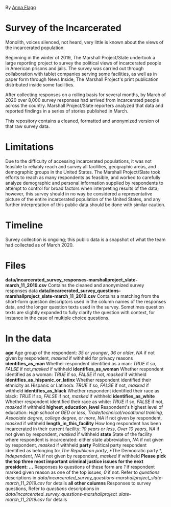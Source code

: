 By [Anna Flagg](https://www.themarshallproject.org/staff/anna-flagg)

# Survey of the Incarcerated
Monolith, voices silenced, not heard, very little is known about the views of the incarcerated population.

Beginning in the winter of 2019, The Marshall Project/Slate undertook a large reporting project to survey the political views of incarcerated people in American prisons and jails. The survey was carried out through collaboration with tablet companies serving some facilities, as well as in paper form through News Inside, The Marshall Project's print publication distributed inside some facilities. 

After collecting responses on a rolling basis for several months, by March of 2020 over 8,000 survey responses had arrived from incarcerated people across the country. Marshall Project/Slate reporters analyzed that data and reported findings in a series of stories published in March. 

This repository contains a cleaned, formatted and anonymized version of that raw survey data. 

# Limitations
Due to the difficulty of accessing incarcerated populations, it was not feasible to reliably reach and survey all facilities, geographic areas, and demographic groups in the United States. The Marshall Project/Slate took efforts to reach as many respondents as feasible, and worked to carefully analyze demographic and personal information supplied by respondents to attempt to control for broad factors when interpreting results of the data; however, this survey should in no way be considered a representative picture of the entire incarcerated population of the United States, and any further interpretation of this public data should be done with similar caution. 

# Timeline
Survey collection is ongoing; this public data is a snapshot of what the team had collected as of March 2020.

# Files
**data/incarcerated_survey_responses-marshallproject_slate-march_11_2019.csv** Contains the cleaned and anonymized survey responses data
**data/incarcerated_survey_questions-marshallproject_slate-march_11_2019.csv** Contains a matching from the short-form question descriptors used in the column names of the responses data, and the longer question texts used in the survey. Sometimes question texts are slightly expanded to fully clarify the question with context, for instance in the case of multiple choice questions.

# In the data
**age** Age group of the respondent: *35 or younger*, *36 or older*, *NA* if not given by respondent, *masked* if withheld for privacy reasons
**identifies_as_man** Whether respondent identified as a man: *TRUE* if so, *FALSE* if not,*masked* if withheld
**identifies_as_woman** Whether respondent identified as a woman: *TRUE* if so, *FALSE* if not, *masked* if withheld
**identifies_as_hispanic_or_latinx** Whether respondent identified their ethnicity as Hispanic or Latino/a: *TRUE* if so, *FALSE* if not, *masked* if withheld
**identifies_as_black** Whether respondent identified their race as black: *TRUE* if so, *FALSE* if not, *masked* if withheld
**identifies_as_white** Whether respondent identified their race as white: *TRUE* if so, *FALSE* if not, *masked* if withheld
**highest_education_level** Respondent's highest level of education: *High school or GED or less*, *Trade/technical/vocational training, Associate degree, college degree, or more*, *NA* if not given by respondent, *masked* if withheld
**length_in_this_facility** How long respondent has been incarcerated in their current facility: *10 years or less*, *Over 10 years*, *NA* if not given by respondent, *masked* if withheld
**state** State of the facility where respondent is incarcerated: either state abbreviation, *NA* if not given by respondent, *masked* if withheld
**party** Political party respondent identified as belonging to: *The Republican party*, *The Democratic party
*, *Independent*, *NA* if not given by respondent, *masked* if withheld
**Please pick the top three most important criminal justice issues for the next president: ...** Responses to questions of these form are *1* if respondent marked given reason as one of the top issues, *0* if not. Refer to *questions* descriptions in *data/incarcerated_survey_questions-marshallproject_slate-march_11_2019.csv* for details
**all other columns** Responses to survey questions, Refer to *questions* descriptions in *data/incarcerated_survey_questions-marshallproject_slate-march_11_2019.csv* for details